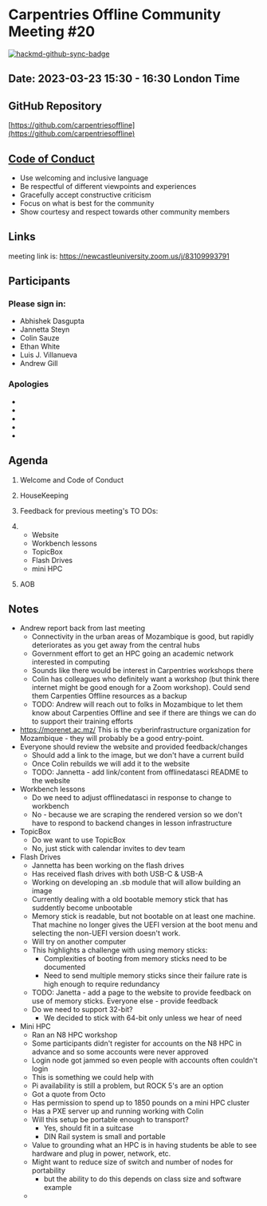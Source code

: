 # Carpentries Offline Community Meeting #20

[![hackmd-github-sync-badge](https://hackmd.io/ocQfc9RiSpaukKRSq6az7w/badge)](https://hackmd.io/ocQfc9RiSpaukKRSq6az7w)

## Date: 2023-03-23 15:30 - 16:30 London Time

## GitHub Repository
[https://github.com/carpentriesoffline](https://github.com/carpentriesoffline)

## [Code of Conduct](https://docs.carpentries.org/topic_folders/policies/code-of-conduct.html)

* Use welcoming and inclusive language
* Be respectful of different viewpoints and experiences
* Gracefully accept constructive criticism
* Focus on what is best for the community
* Show courtesy and respect towards other community members

## Links

meeting link is: https://newcastleuniversity.zoom.us/j/83109993791

## Participants
### Please sign in:
* Abhishek Dasgupta
* Jannetta Steyn
* Colin Sauze
* Ethan White
* Luis J. Villanueva
* Andrew Gill

### Apologies
* 
* 
* 
* 
* 

## Agenda
1. Welcome and Code of Conduct
2. HouseKeeping
3. Feedback for previous meeting's TO DOs:
4. 
    - Website
    - Workbench lessons
    - TopicBox
    - Flash Drives 
    - mini HPC
    
7. AOB
    
## Notes

* Andrew report back from last meeting
    * Connectivity in the urban areas of Mozambique is good, but rapidly deteriorates as you get away from the central hubs
    * Government effort to get an HPC going an academic network interested in computing
    * Sounds like there would be interest in Carpentries workshops there
    * Colin has colleagues who definitely want a workshop (but think there internet might be good enough for a Zoom workshop). Could send them Carpenties Offline resources as a backup
    * TODO: Andrew will reach out to folks in Mozambique to let them know about Carpenties Offline and see if there are things we can do to support their training efforts
* https://morenet.ac.mz/ This is the cyberinfrastructure organization for Mozambique - they will probably be a good entry-point.
* Everyone should review the website and provided feedback/changes
    * Should add a link to the image, but we don't have a current build
    * Once Colin rebuilds we will add it to the website
    * TODO: Jannetta - add link/content from offlinedatasci README to the website
* Workbench lessons
    * Do we need to adjust offlinedatasci in response to change to workbench
    * No - because we are scraping the rendered version so we don't have to respond to backend changes in lesson infrastructure
* TopicBox
    * Do we want to use TopicBox
    * No, just stick with calendar invites to dev team
* Flash Drives
    * Jannetta has been working on the flash drives
    * Has received flash drives with both USB-C & USB-A
    * Working on developing an .sb module that will allow building an image
    * Currently dealing with a old bootable memory stick that has suddently become unbootable
    * Memory stick is readable, but not bootable on at least one machine. That machine no longer gives the UEFI version at the boot menu and selecting the non-UEFI version doesn't work.
    * Will try on another computer
    * This highlights a challenge with using memory sticks:
        * Complexities of booting from memory sticks need to be documented
        * Need to send multiple memory sticks since their failure rate is high enough to require redundancy
    * TODO: Janetta - add a page to the website to provide feedback on use of memory sticks. Everyone else - provide feedback
    * Do we need to support 32-bit?
        * We decided to stick with 64-bit only unless we hear of need
* Mini HPC
    * Ran an N8 HPC workshop
    * Some participants didn't register for accounts on the N8 HPC in advance and so some accounts were never approved
    * Login node got jammed so even people with accounts often couldn't login
    * This is something we could help with
    * Pi availability is still a problem, but ROCK 5's are an option
    * Got a quote from Octo
    * Has permission to spend up to 1850 pounds on a mini HPC cluster
    * Has a PXE server up and running working with Colin
    * Will this setup be portable enough to transport?
        * Yes, should fit in a suitcase
        * DIN Rail system is small and portable
    * Value to grounding what an HPC is in having students be able to see hardware and plug in power, network, etc. 
    * Might want to reduce size of switch and number of nodes for portability
        * but the ability to do this depends on class size and software example
    * 
